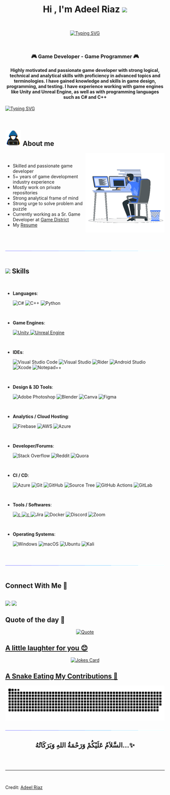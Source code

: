 
<h1 align="center"><b>Hi , I'm Adeel Riaz </b><img src="https://media.giphy.com/media/hvRJCLFzcasrR4ia7z/giphy.gif" width="35"></h1>

<br>

<p align="center">
<a href="https://git.io/typing-svg"><img src="https://readme-typing-svg.demolab.com?font=Fira+Code&weight=600&size=35&duration=3500&pause=1000&color=198D00&center=true&vCenter=true&width=800&height=70&lines=Hi.+It's+Adeel+Riaz;Professional+Game+Developer;5%2B+Years+of+industry+experience.;Senior+Game+Programmer;Always+learning+new+things;Strong+analytical+frame+of+mind;Strong+urge+to+solve+problems;Active+Learner%2FResearcher" alt="Typing SVG" /></a>
</p>

<br>

<h3 align="center"> 🎮 Game Developer - Game Programmer 🎮</h3>
<h4 align="center"> Highly motivated and passionate
game developer with strong logical, technical and analytical skills with
proficiency in advanced topics and terminologies. I have gained
knowledge and skills in game design, programming, and testing. I have experience working with game engines
like Unity and Unreal Engine, as well as with programming languages such as C# and C++
</h4>

[![Typing SVG](https://readme-typing-svg.herokuapp.com?size=51&duration=4000&color=F7F7F7&background=1E1E1E&multiline=true&width=1100&height=140&lines=public+static+GameManager+Instance;void+Awake()+%3D%3E+Instance+%3D+this)](https://git.io/typing-svg)


<br>

## <picture><img src = "https://github.com/iadeelriaz/iadeelriaz/blob/main/assets/mdimages/about_me.gif" width = 50px></picture> **About me**

<picture> <img align="right" src="https://github.com/iadeelriaz/iadeelriaz/blob/main/assets/mdimages/Right_Side.gif" width = 250px></picture>


<br>

- Skilled and passionate game developer
- 5+ years of game development industry experience
- Mostly work on private repositories
- Strong analytical frame of mind
- Strong urge to solve problem and puzzle 
- Currently working as a Sr. Game Developer at [Game District](https://gamedistrict.co/)
- My [Resume](https://drive.google.com/file/d/1CKn_Twat0DflsU_0QPv3JYFa8L9zIwHF/view?usp=sharing)

<br><br>

<img src="https://github.com/iadeelriaz/iadeelriaz/blob/main/assets/mdimages/divider.gif"><br><br>

## <img src="https://media2.giphy.com/media/QssGEmpkyEOhBCb7e1/giphy.gif?cid=ecf05e47a0n3gi1bfqntqmob8g9aid1oyj2wr3ds3mg700bl&rid=giphy.gif" width ="25"><b> Skills</b>

<br>

<p align="center">
    
- **Languages**:
   
	![C#](https://img.shields.io/badge/c%23-%23239120.svg?style=for-the-badge&logo=c-sharp&logoColor=white)
	![C++](https://img.shields.io/badge/C++%20-%2300599C.svg?style=for-the-badge&logo=c%2B%2B&logoColor=white)
	![Python](https://img.shields.io/badge/python-3670A0?style=for-the-badge&logo=python&logoColor=ffdd54)
  
<br>
    
- **Game Engines**:
   
	<a href="https://unity.com/" target="_blank"><img src="https://img.shields.io/badge/unity-%23000000.svg?style=for-the-badge&logo=unity&logoColor=white" alt="Unity"/> </a>
	<a href="https://www.unrealengine.com/en-US" target="_blank"><img src="https://img.shields.io/badge/unrealengine-%23313131.svg?style=for-the-badge&logo=unrealengine&logoColor=white" alt="Unreal Engine"/> </a>
  
<br>
    
- **IDEs**:
    
	![Visual Studio Code](https://img.shields.io/badge/VS%20Code-0078d7.svg?style=for-the-badge&logo=visual-studio-code&logoColor=white)
	![Visual Studio](https://img.shields.io/badge/Visual%20Studio-5C2D91.svg?style=for-the-badge&logo=visual-studio&logoColor=white)
	![Rider](https://img.shields.io/badge/Rider-000000.svg?style=for-the-badge&logo=Rider&logoColor=white&color=black&labelColor=crimson)
	![Android Studio](https://img.shields.io/badge/Android%20Studio-3DDC84.svg?style=for-the-badge&logo=android-studio&logoColor=white)
	![Xcode](https://img.shields.io/badge/Xcode-007ACC?style=for-the-badge&logo=Xcode&logoColor=white)
	![Notepad++](https://img.shields.io/badge/Notepad++-90E59A.svg?style=for-the-badge&logo=notepad%2b%2b&logoColor=black)
    
<br> 
    
- **Design & 3D Tools**:
    
	![Adobe Photoshop](https://img.shields.io/badge/adobe%20photoshop-%2331A8FF.svg?style=for-the-badge&logo=adobe%20photoshop&logoColor=white)
	![Blender](https://img.shields.io/badge/blender-%23F5792A.svg?style=for-the-badge&logo=blender&logoColor=white)
	![Canva](https://img.shields.io/badge/Canva-%2300C4CC.svg?style=for-the-badge&logo=Canva&logoColor=white)
	![Figma](https://img.shields.io/badge/figma-%23F24E1E.svg?style=for-the-badge&logo=figma&logoColor=white)
    
<br> 
    
- **Analytics / Cloud Hosting**:
	
	![Firebase](https://img.shields.io/badge/firebase-%23039BE5.svg?style=for-the-badge&logo=firebase)
	![AWS](https://img.shields.io/badge/AWS-%23FF9900.svg?style=for-the-badge&logo=amazon-aws&logoColor=white)
	![Azure](https://img.shields.io/badge/azure-%230072C6.svg?style=for-the-badge&logo=microsoftazure&logoColor=white)
    
<br> 
    
- **Developer/Forums**:
	
	![Stack Overflow](https://img.shields.io/badge/-Stackoverflow-FE7A16?style=for-the-badge&logo=stack-overflow&logoColor=white)
	![Reddit](https://img.shields.io/badge/Reddit-FF4500?style=for-the-badge&logo=reddit&logoColor=white)
	![Quora](https://img.shields.io/badge/Quora-%23B92B27.svg?style=for-the-badge&logo=Quora&logoColor=white)
    
<br> 
        
- **CI / CD**:
	
	![Azure](https://img.shields.io/badge/azure-%230072C6.svg?style=for-the-badge&logo=microsoftazure&logoColor=white)
	![Git](https://img.shields.io/badge/git-%23F05033.svg?style=for-the-badge&logo=git&logoColor=white)
	![GitHub](https://img.shields.io/badge/github-%23121011.svg?style=for-the-badge&logo=github&logoColor=white)
	![Source Tree](https://img.shields.io/badge/Sourcetree-0052CC?style=for-the-badge&logo=Sourcetree&logoColor=white)
	![GitHub Actions](https://img.shields.io/badge/github%20actions-%232671E5.svg?style=for-the-badge&logo=githubactions&logoColor=white)
	![GitLab](https://img.shields.io/badge/gitlab-%23181717.svg?style=for-the-badge&logo=gitlab&logoColor=white)
    
<br> 
   
- **Tools / Softwares**:
    
	<a href="https://slack.com/" target="_blank"> <img src="https://img.shields.io/badge/Slack-4A154B?style=for-the-badge&logo=slack&logoColor=white" alt="c"/> </a>
	<a href="https://trello.com/en" target="_blank"> <img src="https://img.shields.io/badge/Trello-0052CC?style=for-the-badge&logo=trello&logoColor=white" alt="c"/> </a>
	![Jira](https://img.shields.io/badge/jira-%230A0FFF.svg?style=for-the-badge&logo=jira&logoColor=white)
	![Docker](https://img.shields.io/badge/docker-%230db7ed.svg?style=for-the-badge&logo=docker&logoColor=white)
	![Discord](https://img.shields.io/badge/Discord-%235865F2.svg?style=for-the-badge&logo=discord&logoColor=white)
	![Zoom](https://img.shields.io/badge/Zoom-2D8CFF?style=for-the-badge&logo=zoom&logoColor=white)
	
<br> 
    
        
- **Operating Systems**:
     
	![Windows](https://img.shields.io/badge/Windows-0078D6?style=for-the-badge&logo=windows&logoColor=white)
	![macOS](https://img.shields.io/badge/mac%20os-000000?style=for-the-badge&logo=macos&logoColor=F0F0F0)
	![Ubuntu](https://img.shields.io/badge/Ubuntu-E95420?style=for-the-badge&logo=ubuntu&logoColor=white)
	![Kali](https://img.shields.io/badge/Kali-268BEE?style=for-the-badge&logo=kalilinux&logoColor=white)
    
</p>
    
<br><br>
<img src="https://github.com/iadeelriaz/iadeelriaz/blob/main/assets/mdimages/divider.gif">
<br><br>


## Connect With Me 🤝

<br>
    <a href="https://www.linkedin.com/in/iadeelriaz/"><img src="https://img.shields.io/badge/LinkedIn-0077B5?style=for-the-badge&logo=linkedin&logoColor=white"/></a>
    <a href="mailto:aadi.mirxa@gmail.com"><img src="https://img.shields.io/badge/Gmail-D14836?style=for-the-badge&logo=gmail&logoColor=white"/></a>
    
<br>
    
## Quote of the day 💭
<p align = "center">
	<a href="https://github.com/piyushsuthar/github-readme-quotes"> <img alt = "Quote" src="https://quotes-github-readme.vercel.app/api?type=horizontal&theme=dracula&animation=grow_out_in&quoteCategory=programming">
</p>
	
##  A little laughter for you 😊
<p align = "center">
	<img src="https://readme-jokes.vercel.app/api?hideBorder&theme=dracula" alt="Jokes Card" />
</p>


## A Snake Eating My Contributions 🐍

<div align="center">
  <img  src="https://github.com/iadeelriaz/iadeelriaz/blob/main/assets/mdimages/grid-snake.svg"
       alt="snake" /></a>
</div>

<br>
<img src="https://github.com/iadeelriaz/iadeelriaz/blob/main/assets/mdimages/divider.gif">
<br>


<div align='center'>

## <b>السَّلاَمُ عَلَيْكُمْ وَرَحْمَةُ اللهِ وَبَرَكَاتُهُ...✨</b>

</div>
<br>
<br>

---

<br>

Credit: [Adeel Riaz](https://github.com/iadeelriaz)

